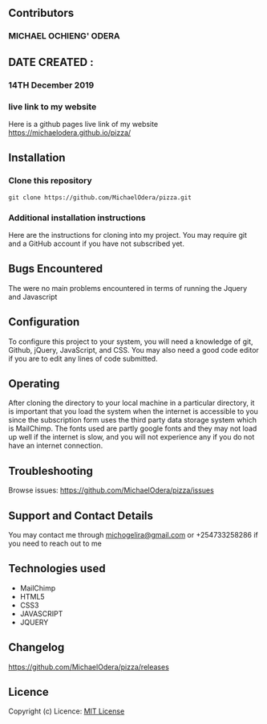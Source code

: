 ## Contributors
### MICHAEL OCHIENG' ODERA

## DATE CREATED :
### 14TH December 2019

### live link to my website
Here is a github pages live link of my website https://michaelodera.github.io/pizza/

## Installation
### Clone this repository
```
git clone https://github.com/MichaelOdera/pizza.git

```
### Additional installation instructions
Here are the instructions for cloning into my project. You may require git and a GitHub account if you have not subscribed yet.

## Bugs Encountered
The were no main problems encountered in terms of running the Jquery and Javascript

## Configuration
To configure this project to your system, you will need a knowledge of git, Github, jQuery, JavaScript, and CSS. You may also need a good code editor if you are to edit any lines of code submitted.
## Operating
After cloning the directory to your local machine in a particular directory, it is important that you load the system when the internet is accessible to you since the subscription form uses the third party data storage system which is MailChimp. The fonts used are partly google fonts and they may not load up well if the internet is slow, and you will not experience any if you do not have an internet connection.
## Troubleshooting
Browse issues: https://github.com/MichaelOdera/pizza/issues

## Support and Contact Details
You may contact me through michogelira@gmail.com or +254733258286 if you need to reach out to me

## Technologies used
* MailChimp
* HTML5
* CSS3
* JAVASCRIPT
* JQUERY

## Changelog
https://github.com/MichaelOdera/pizza/releases
## Licence
Copyright (c)
Licence: [MIT License](LICENSE)